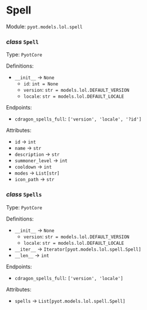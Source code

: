 # Spell 

Module: `pyot.models.lol.spell` 

### _class_ `Spell`

Type: `PyotCore` 

Definitions: 
* `__init__` -> `None` 
  * `id`: `int = None` 
  * `version`: `str = models.lol.DEFAULT_VERSION` 
  * `locale`: `str = models.lol.DEFAULT_LOCALE` 

Endpoints: 
* `cdragon_spells_full`: `['version', 'locale', '?id']` 

Attributes: 
* `id` -> `int` 
* `name` -> `str` 
* `description` -> `str` 
* `summoner_level` -> `int` 
* `cooldown` -> `int` 
* `modes` -> `List[str]` 
* `icon_path` -> `str` 


### _class_ `Spells`

Type: `PyotCore` 

Definitions: 
* `__init__` -> `None` 
  * `version`: `str = models.lol.DEFAULT_VERSION` 
  * `locale`: `str = models.lol.DEFAULT_LOCALE` 
* `__iter__` -> `Iterator[pyot.models.lol.spell.Spell]` 
* `__len__` -> `int` 

Endpoints: 
* `cdragon_spells_full`: `['version', 'locale']` 

Attributes: 
* `spells` -> `List[pyot.models.lol.spell.Spell]` 


